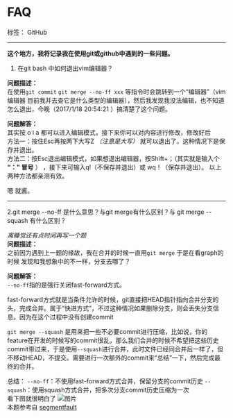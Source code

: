 # FAQ

标签： GitHub

---

**这个地方，我将记录我在使用git或github中遇到的一些问题。**

1. 在git bash 中如何退出vim编辑器？

 **问题描述：**  
 在使用`git commit` `git merge --no-ff xxx` 等指令时会跳转到一个“编辑器”（vim编辑器 目前我并去查它是什么类型的编辑器），然后我发现我没法编辑，也不知道怎么退出，今晚（2017/1/18 20:54:21 ）搞清楚了这个问题。

 **问题解答：**   
 其实按 o i a 都可以进入编辑模式，接下来你可以对内容进行修改，修改好后  
 方法一：按住Esc再按两下大写Z *（注意是大写）* 就可以退出了，这种情况下是保存并退出。  
 方法二：按Esc退出编辑模式，如果想退出编辑器，按Shift+；（其实就是输入个 **“：" 冒号** ） ，接下来可输入q!（不保存并退出）或 wq！（保存并退出）。
 以上两种方法都亲测有效。  

 嗯 就酱。  


----------

2.git merge --no-ff 是什么意思？与git merge有什么区别？与 git merge --squash 有什么区别？
 
*离睡觉还有点时间再写一个题*  
**问题描述：**  
之前因为遇到上一题的缘故，我在合并的时候一直用`git merge` 于是在看graph的时候 发现和我想象中的不一样，分支去哪了？

**问题解答：**  
`--no-ff`指的是强行关闭fast-forward方式。

fast-forward方式就是当条件允许的时候，git直接把HEAD指针指向合并分支的头，完成合并。属于“快进方式”，不过这种情况如果删除分支，则会丢失分支信息。因为在这个过程中没有创建commit

`git merge --squash` 是用来把一些不必要commit进行压缩，比如说，你的feature在开发的时候写的commit很乱，那么我们合并的时候不希望把这些历史commit带过来，于是使用`--squash`进行合并，此时文件已经同合并后一样了，但不移动HEAD，不提交。需要进行一次额外的commit来“总结”一下，然后完成最终的合并。

总结：
`--no-ff`：不使用fast-forward方式合并，保留分支的commit历史
`--squash`：使用squash方式合并，把多次分支commit历史压缩为一次  
看下图就很明白了
![图片](http://i.imgur.com/ejjOrL5.png)  
本题参考自 [segmentfault](https://segmentfault.com/q/1010000002477106)
